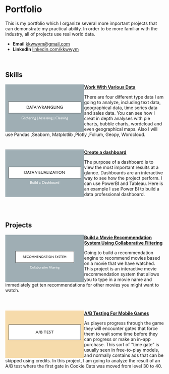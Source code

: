 # Portfolio

This is my portfolio which I organize several more important projects that can demonstrate my practical ability. In order to be more familiar with the industry, all of projects use real world data.

- **Email**    [kkwwym@gmail.com](kkwwym@gmail.com)
- **LinkedIn** [linkedin.com/kkwwym](https://www.linkedin.com/in/kkwwym/)

<br />


## Skills

<img align="left" width="250" height="150" src="https://github.com/kkwwym/Portfolio/blob/main/image/datawrangle.png"> **[Work With Various Data](https://github.com/kkwwym/Work-With-Various-Data)**

There are four different type data I am going to analyze, including text data, geographical data, time series data and sales data. You can see how I creat in depth analyses with pie charts, bubble charts, wordcloud and even geographical maps. Also I will use Pandas ,Seaborn, Matplotlib ,Plotly ,Folium, Geopy, Wordcloud.

#

<img align="left" width="250" height="150" src="https://github.com/kkwwym/Portfolio/blob/main/image/datavisual.png"> **[Create a dashboard](https://github.com/kkwwym/Create-a-dashboard/tree/main)**

The purpose of a dashboard is to view the most important results at a glance. Dashboards are an interactive way to see how the project perform. I can use PowerBI and Tableau. Here is an example I use Power BI to build a data professional dashboard.
<br />
<br />

<br />

## Projects

<img align="left" width="250" height="150" src="https://github.com/kkwwym/Portfolio/blob/main/image/recommendation.png"> **[Build a Movie Recommendation System Using Collaborative Filtering](https://github.com/kkwwym/Build-a-Movie-Recommendation-System-Using-Collaborative-Filtering)**

Going to build a recommendation engine to recommend movies based on a movie that we have watched. This project is an interactive movie recommendation system that allows you to type in a movie name and immediately get ten recommendations for other movies you might want to watch.
<br />
<br />

#

<img align="left" width="250" height="150" src="https://github.com/kkwwym/Portfolio/blob/main/image/abtest.png" > **[A/B Testing For Mobile Games](https://github.com/kkwwym/AB-Testing-For-Mobile-Games)**

As players progress through the game they will encounter gates that force them to wait some time before they can progress or make an in-app purchase. This sort of "time gate" is usually seen in free-to-play models, and normally contains ads that can be skipped using credits. In this project, I am going to analyze the result of an A/B test where the first gate in Cookie Cats was moved from level 30 to 40. 










